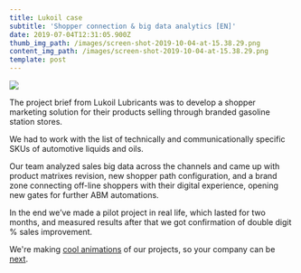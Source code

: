 ```yaml
---
title: Lukoil case
subtitle: 'Shopper connection & big data analytics [EN]'
date: 2019-07-04T12:31:05.900Z
thumb_img_path: /images/screen-shot-2019-10-04-at-15.38.29.png
content_img_path: /images/screen-shot-2019-10-04-at-15.38.29.png
template: post
---
```

![](/images/screen-shot-2019-10-04-at-15.38.29.png)

The project brief from Lukoil Lubricants was to develop a shopper marketing solution for their products selling through branded gasoline station stores.

We had to work with the list of technically and communicationally specific SKUs of automotive liquids and oils.

Our team analyzed sales big data across the channels and came up with product matrixes revision, new shopper path configuration, and a brand zone connecting off-line shoppers with their digital experience, opening new gates for further ABM automations.

In the end we’ve made a pilot project in real life, which lasted for two months, and measured results after that we got confirmation of double digit % sales improvement.

We're making [cool animations](https://ru-ru.facebook.com/s.a.f.moscow/videos/2232961820134263/) of our projects, so your company can be [next](mailto:hello@sfmt.pro).
